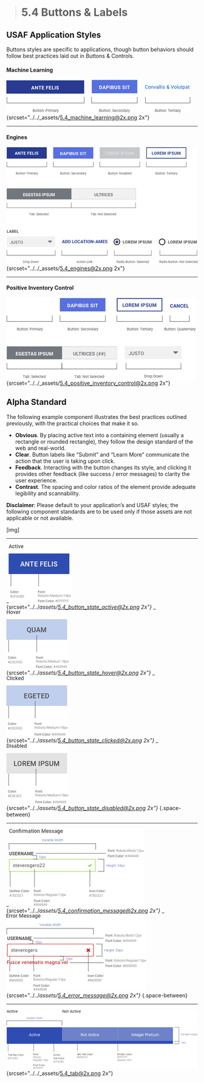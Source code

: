 > # **5.4** Buttons & Labels

## USAF Application Styles

Buttons styles are specific to applications, though button behaviors should follow best practices laid out in Buttons & Controls.

#### Machine Learning

![5.4 ML](../_assets/5.4_machine_learning.png){srcset="../../_assets/5.4_machine_learning@2x.png 2x"}

---

#### Engines

![5.4 ML](../_assets/5.4_engines.png){srcset="../../_assets/5.4_engines@2x.png 2x"}

---

#### Positive Inventory Control

![5.4 ML](../_assets/5.4_positive_inventory_control.png){srcset="../../_assets/5.4_positive_inventory_control@2x.png 2x"}




## Alpha Standard

The following example component illustrates the best practices outlined previously, with the practical choices that make it so.

- **Obvious**. By placing active text into a containing element (usually a rectangle or rounded rectangle), they follow the design standard of the web and real-world.
- **Clear**. Button labels like “Submit” and “Learn More” communicate the action that the user is taking upon click.
- **Feedback**. Interacting with the button changes its style, and clicking it provides other feedback (like success / error messages) to clarity the user experience.
- **Contrast**. The spacing and color ratios of the element provide adequate legibility and scannability.

**Disclaimer**: Please default to your application’s and USAF styles; the following component standards are to be used only if those assets are not applicable or not available.

[img]



---

_![5.4 button](../_assets/5.4_button_state_active.png){srcset="../../_assets/5.4_button_state_active@2x.png 2x"}_
_![5.4 button](../_assets/5.4_button_state_hover.png){srcset="../../_assets/5.4_button_state_hover@2x.png 2x"}_
_![5.4 button](../_assets/5.4_button_state_clicked.png){srcset="../../_assets/5.4_button_state_clicked@2x.png 2x"}_
_![5.4 button](../_assets/5.4_button_state_disabled.png){srcset="../../_assets/5.4_button_state_disabled@2x.png 2x"}_
{.space-between}

---

_![5.4 Confirmation](../_assets/5.4_confirmation_message.png){srcset="../../_assets/5.4_confirmation_message@2x.png 2x"}_
_![5.4 Error](../_assets/5.4_error_message.png){srcset="../../_assets/5.4_error_message@2x.png 2x"}_
{.space-between}

---

![5.4 button](../_assets/5.4_tab.png){srcset="../../_assets/5.4_tab@2x.png 2x"}